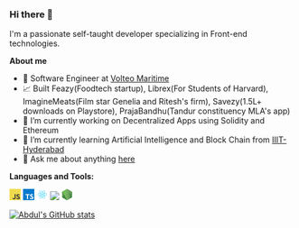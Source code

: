 ### Hi there 👋

I'm a passionate self-taught developer specializing in Front-end technologies.

**About me**
- 💼 Software Engineer at [Volteo Maritime](https://volteomaritime.com)
- 📈 Built Feazy(Foodtech startup), Librex(For Students of Harvard), ImagineMeats(Film star Genelia and Ritesh's firm), Savezy(1.5L+ downloads on Playstore), PrajaBandhu(Tandur constituency MLA's app)
- 🔭 I’m currently working on Decentralized Apps using Solidity and Ethereum
- 🌱 I’m currently learning Artificial Intelligence and Block Chain from [IIIT-Hyderabad](https://www.iiit.ac.in)
- 💬 Ask me about anything [here](https://abdulghani.tech/contact)

**Languages and Tools:**  

<code><img height="20" src="https://raw.githubusercontent.com/github/explore/80688e429a7d4ef2fca1e82350fe8e3517d3494d/topics/javascript/javascript.png"></code>
<code><img height="20" src="https://raw.githubusercontent.com/github/explore/80688e429a7d4ef2fca1e82350fe8e3517d3494d/topics/typescript/typescript.png"></code>
<code><img height="20" src="https://raw.githubusercontent.com/github/explore/80688e429a7d4ef2fca1e82350fe8e3517d3494d/topics/react/react.png"></code>
<code><img height="20" src="https://www.vedadigital.io/_next/static/images/nextjsLogo-6338e3b1fefffb51443e613edd2a6b19.png"></code>
<code><img height="20" src="https://raw.githubusercontent.com/github/explore/80688e429a7d4ef2fca1e82350fe8e3517d3494d/topics/nodejs/nodejs.png"></code>

[![Abdul's GitHub stats](https://github-readme-stats.vercel.app/api?username=abdulghanitech)](#)

